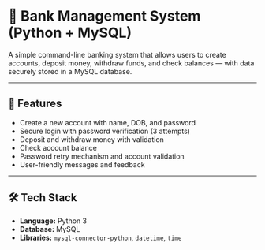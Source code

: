 # 🏦 Bank Management System (Python + MySQL)

A simple command-line banking system that allows users to create accounts, deposit money, withdraw funds, and check balances — with data securely stored in a MySQL database.

---

## 📌 Features

- Create a new account with name, DOB, and password
- Secure login with password verification (3 attempts)
- Deposit and withdraw money with validation
- Check account balance
- Password retry mechanism and account validation
- User-friendly messages and feedback

---

## 🛠 Tech Stack

- **Language:** Python 3
- **Database:** MySQL
- **Libraries:** `mysql-connector-python`, `datetime`, `time`



